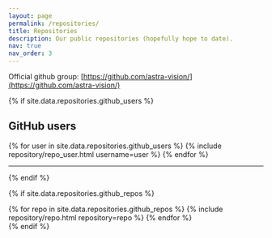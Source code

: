 ```yaml
---
layout: page
permalink: /repositories/
title: Repositories
description: Our public repositories (hopefully hope to date).
nav: true
nav_order: 3
---
```


Official github group: [https://github.com/astra-vision/](https://github.com/astra-vision/)

{% if site.data.repositories.github_users %}
## GitHub users

<div class="repositories d-flex flex-wrap flex-md-row flex-column justify-content-between align-items-center">
  {% for user in site.data.repositories.github_users %}
    {% include repository/repo_user.html username=user %}
  {% endfor %}
</div>

---
{% endif %}

{% if site.data.repositories.github_repos %}
<!-- ## GitHub Repositories -->

<div class="repositories d-flex flex-wrap flex-md-row flex-column justify-content-between align-items-center">
  {% for repo in site.data.repositories.github_repos %}
    {% include repository/repo.html repository=repo %}
  {% endfor %}
</div>
{% endif %}
